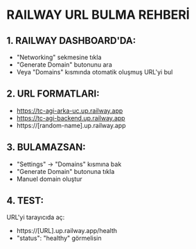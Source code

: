 # RAILWAY URL BULMA REHBERİ

## 1. RAILWAY DASHBOARD'DA:
- "Networking" sekmesine tıkla
- "Generate Domain" butonunu ara
- Veya "Domains" kısmında otomatik oluşmuş URL'yi bul

## 2. URL FORMATLARI:
- https://tc-agi-arka-uc.up.railway.app
- https://tc-agi-backend.up.railway.app  
- https://[random-name].up.railway.app

## 3. BULAMAZSAN:
- "Settings" → "Domains" kısmına bak
- "Generate Domain" butonuna tıkla
- Manuel domain oluştur

## 4. TEST:
URL'yi tarayıcıda aç:
- https://[URL].up.railway.app/health
- "status": "healthy" görmelisin
